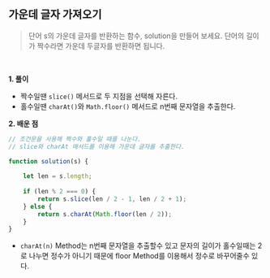 ## 가운데 글자 가져오기
> 단어 s의 가운데 글자를 반환하는 함수, solution을 만들어 보세요. 단어의 길이가 짝수라면 가운데 두글자를 반환하면 됩니다.

<br>

**1. 풀이**

- 짝수일땐 `slice()` 메서드로 두 지점을 선택해 자른다.
- 홀수일땐 `charAt()`와 `Math.floor()` 메서드로 n번째 문자열을 추출한다.

**2. 배운 점**
```javascript
// 조건문을 사용해 짝수와 홀수일 때를 나눈다.
// slice와 charAt 매서드를 이용해 가운데 글자를 추출한다.

function solution(s) {
    
    let len = s.length;
    
    if (len % 2 === 0) {
        return s.slice(len / 2 - 1, len / 2 + 1);
    } else {
        return s.charAt(Math.floor(len / 2));
    }
}
```
-  `charAt(n)` Method는 n번째 문자열을 추출할수 있고 문자의 길이가 홀수일때는 2로 나누면 정수가 아니기 때문에 floor Method를 이용해서 정수로 바꾸어줄수 있다.